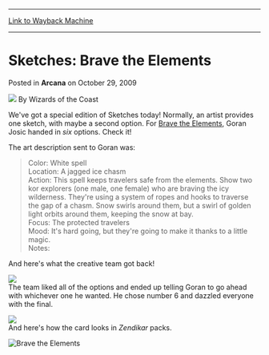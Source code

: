 
---
[Link to Wayback Machine](https://web.archive.org/web/20211201010543/https://magic.wizards.com/en/articles/archive/arcana/sketches-brave-elements-2009-10-29)

[_metadata_:author]:- "Wizards of the Coast"
[_metadata_:description]:- "We've got a special edition of Sketches today! Normally, an artist provides one sketch, with maybe a second option. For Brave the Elements, Goran Josic handed in six options. Check it! The art description sent to Goran was: Color: White spellLocation: A jagged ice chasmAction: This spell keeps travelers safe from the elements. Show two kor explorers (one male, one female) who"
[_metadata_:generator]:- "Drupal 7 (http://drupal.org)"
[_metadata_:node]:- "654516"
[_metadata_:publish_date]:- "2009-10-29"
[_metadata_:source]:- "div-main-content"
[_metadata_:title]:- "Sketches: Brave the Elements"
[_metadata_:wayback_capture_timestamp]:- "2021-12-01 01:05:43"
[_metadata_:wayback_raw_url]:- "https://web.archive.org/web/20211201010543id_/https://magic.wizards.com/en/articles/archive/arcana/sketches-brave-elements-2009-10-29"
[_metadata_:wayback_url]:- "https://magic.wizards.com/en/articles/archive/arcana/sketches-brave-elements-2009-10-29"
---


Sketches: Brave the Elements
============================



 Posted in **Arcana**
 on October 29, 2009 






![](https://media.magic.wizards.com/styles/auth_small/public/images/person/wizards_author.jpg)
By Wizards of the Coast











We've got a special edition of Sketches today! Normally, an artist provides one sketch, with maybe a second option. For [Brave the Elements](https://gatherer.wizards.com/Pages/Card/Details.aspx?name=Brave+the+Elements), Goran Josic handed in *six* options. Check it!


The art description sent to Goran was:



> Color: White spell  
> Location: A jagged ice chasm  
> Action: This spell keeps travelers safe from the elements. Show two kor explorers (one male, one female) who are braving the icy wilderness. They're using a system of ropes and hooks to traverse the gap of a chasm. Snow swirls around them, but a swirl of golden light orbits around them, keeping the snow at bay.  
> Focus: The protected travelers  
> Mood: It's hard going, but they're going to make it thanks to a little magic.  
> Notes:


And here's what the creative team got back!


![](https://media.magic.wizards.com/image_legacy_migration/mtg/images/daily/arcana/309_sketches.jpg)  
The team liked all of the options and ended up telling Goran to go ahead with whichever one he wanted. He chose number 6 and dazzled everyone with the final.


![](https://media.magic.wizards.com/image_legacy_migration/mtg/images/daily/arcana/309_final.jpg)  
And here's how the card looks in *Zendikar* packs.


![Brave the Elements](http://gatherer.wizards.com/Handlers/Image.ashx?type=card&name=Brave+the+Elements)





